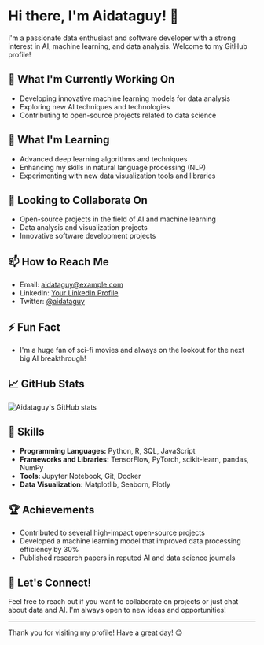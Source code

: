 # Hi there, I'm Aidataguy! 👋

I'm a passionate data enthusiast and software developer with a strong interest in AI, machine learning, and data analysis. Welcome to my GitHub profile!

## 🔭 What I'm Currently Working On
- Developing innovative machine learning models for data analysis
- Exploring new AI techniques and technologies
- Contributing to open-source projects related to data science

## 🌱 What I'm Learning
- Advanced deep learning algorithms and techniques
- Enhancing my skills in natural language processing (NLP)
- Experimenting with new data visualization tools and libraries

## 👯 Looking to Collaborate On
- Open-source projects in the field of AI and machine learning
- Data analysis and visualization projects
- Innovative software development projects

## 📫 How to Reach Me
- Email: aidataguy@example.com
- LinkedIn: [Your LinkedIn Profile](https://www.linkedin.com/in/your-profile)
- Twitter: [@aidataguy](https://twitter.com/aidataguy)

## ⚡ Fun Fact
- I'm a huge fan of sci-fi movies and always on the lookout for the next big AI breakthrough!

## 📈 GitHub Stats
![Aidataguy's GitHub stats](https://github-readme-stats.vercel.app/api?username=aidataguy&show_icons=true&theme=radical)

## 💼 Skills
- **Programming Languages:** Python, R, SQL, JavaScript
- **Frameworks and Libraries:** TensorFlow, PyTorch, scikit-learn, pandas, NumPy
- **Tools:** Jupyter Notebook, Git, Docker
- **Data Visualization:** Matplotlib, Seaborn, Plotly

## 🏆 Achievements
- Contributed to several high-impact open-source projects
- Developed a machine learning model that improved data processing efficiency by 30%
- Published research papers in reputed AI and data science journals

## 💬 Let's Connect!
Feel free to reach out if you want to collaborate on projects or just chat about data and AI. I'm always open to new ideas and opportunities!

---

Thank you for visiting my profile! Have a great day! 😊

